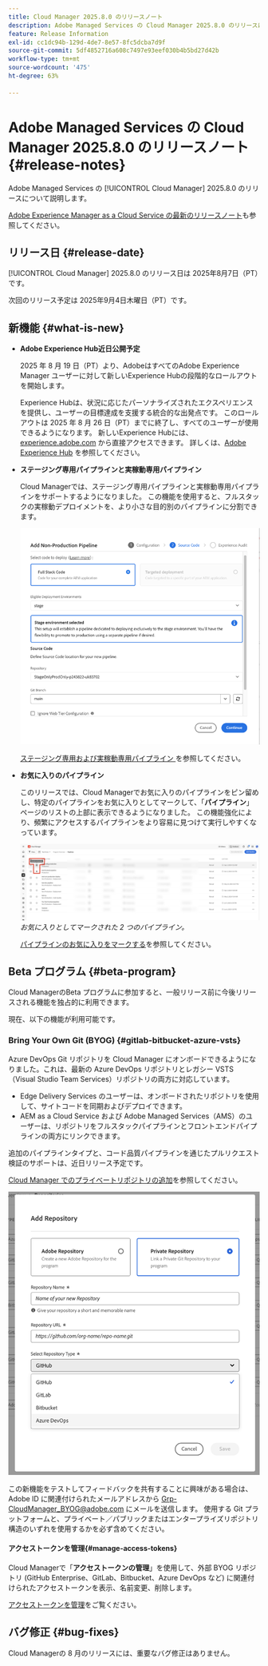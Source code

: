 ```yaml
---
title: Cloud Manager 2025.8.0 のリリースノート
description: Adobe Managed Services の Cloud Manager 2025.8.0 のリリースについて説明します。
feature: Release Information
exl-id: cc1dc94b-129d-4de7-8e57-8fc5dcba7d9f
source-git-commit: 5df4852716a608c7497e93eef030b4b5bd27d42b
workflow-type: tm+mt
source-wordcount: '475'
ht-degree: 63%

---
```


# Adobe Managed Services の Cloud Manager 2025.8.0 のリリースノート {#release-notes}

<!-- RELEASE WIKI  https://wiki.corp.adobe.com/display/DMSArchitecture/Cloud+Manager+2025.04.0+Release -->

Adobe Managed Services の [!UICONTROL Cloud Manager] 2025.8.0 のリリースについて説明します。

[Adobe Experience Manager as a Cloud Service の最新のリリースノート](https://experienceleague.adobe.com/ja/docs/experience-manager-cloud-service/content/release-notes/home)も参照してください。

## リリース日 {#release-date}

[!UICONTROL Cloud Manager] 2025.8.0 のリリース日は 2025年8月7日（PT）です。

<!-- There are no significant new features or bug fixes in the May Cloud Manager release. -->

次回のリリース予定は 2025年9月4日木曜日（PT）です。

<!-- SAVE FOR FUTURE POSSIBLE USE There are no significant new features or bug fixes in the May Cloud Manager release. -->


## 新機能 {#what-is-new}

* **Adobe Experience Hub近日公開予定**

  2025 年 8 月 19 日（PT）より、AdobeはすべてのAdobe Experience Manager ユーザーに対して新しいExperience Hubの段階的なロールアウトを開始します。

  Experience Hubは、状況に応じたパーソナライズされたエクスペリエンスを提供し、ユーザーの目標達成を支援する統合的な出発点です。 このロールアウトは 2025 年 8 月 26 日（PT）までに終了し、すべてのユーザーが使用できるようになります。 新しいExperience Hubには、[experience.adobe.com](https://experience.adobe.com/) から直接アクセスできます。 詳しくは、[Adobe Experience Hub](https://experienceleague.adobe.com/en/docs/experience-manager-65/content/experience-hub/experience-hub) を参照してください。

* **ステージング専用パイプラインと実稼動専用パイプライン**

  Cloud Managerでは、ステージング専用パイプラインと実稼動専用パイプラインをサポートするようになりました。 この機能を使用すると、フルスタックの実稼動デプロイメントを、より小さな目的別のパイプラインに分割できます。<!-- This feature went into GA from Private beta in the June 5, 2025 CM release -->

  ![ 「フルスタックコード」ラジオボタンと「ステージ環境」が選択された状態の「実稼動以外のパイプラインを追加」ダイアログボックス ](/help/release-notes/assets/add-non-production-pipeline.png)

  [ ステージング専用および実稼動専用パイプライン ](/help/using/stage-prod-only.md) を参照してください。

* **お気に入りのパイプライン**

  このリリースでは、Cloud Managerでお気に入りのパイプラインをピン留めし、特定のパイプラインをお気に入りとしてマークして、「**パイプライン**」ページのリストの上部に表示できるようになりました。 この機能強化により、頻繁にアクセスするパイプラインをより容易に見つけて実行しやすくなっています。<!-- CMGR-68293 -->

  ![お気に入りとしてマークされたパイプライン](/help/release-notes/assets/pipeline-favorites.png)*お気に入りとしてマークされた 2 つのパイプライン。*

  [パイプラインのお気に入りをマークする](/help/using/managing-pipelines.md#pipeline-favorites)を参照してください。


## Beta プログラム {#beta-program}

Cloud ManagerのBeta プログラムに参加すると、一般リリース前に今後リリースされる機能を独占的に利用できます。

現在、以下の機能が利用可能です。


### Bring Your Own Git (BYOG) {#gitlab-bitbucket-azure-vsts}

<!-- BOTH CS & AMS -->

Azure DevOps Git リポジトリを Cloud Manager にオンボードできるようになりました。これは、最新の Azure DevOps リポジトリとレガシー VSTS（Visual Studio Team Services）リポジトリの両方に対応しています。

* Edge Delivery Services のユーザーは、オンボードされたリポジトリを使用して、サイトコードを同期およびデプロイできます。
* AEM as a Cloud Service および Adobe Managed Services（AMS）のユーザーは、リポジトリをフルスタックパイプラインとフロントエンドパイプラインの両方にリンクできます。

追加のパイプラインタイプと、コード品質パイプラインを通じたプルリクエスト検証のサポートは、近日リリース予定です。

[Cloud Manager でのプライベートリポジトリの追加](/help/managing-code/external-repositories.md)を参照してください。

![リポジトリを追加ダイアログボックス](/help/release-notes/assets/azure-repo.png)

この新機能をテストしてフィードバックを共有することに興味がある場合は、Adobe ID に関連付けられたメールアドレスから [Grp-CloudManager_BYOG@adobe.com](mailto:grp-cloudmanager_byog@adobe.com) にメールを送信します。 使用する Git プラットフォームと、プライベート／パブリックまたはエンタープライズリポジトリ構造のいずれを使用するかを必ず含めてください。

#### アクセストークンを管理{#manage-access-tokens}

Cloud Managerで「**アクセストークンの管理**」を使用して、外部 BYOG リポジトリ (GitHub Enterprise、GitLab、Bitbucket、Azure DevOps など) に関連付けられたアクセストークンを表示、名前変更、削除します。

[アクセストークンを管理](/help/managing-code/manage-access-tokens.md)をご覧ください。

<!-- If you are interested in testing this new feature and sharing your feedback, send an email to [Grp-CloudManager_BYOG@adobe.com](mailto:grp-cloudmanager_byog@adobe.com) from your email address associated with your Adobe ID. -->

## バグ修正 {#bug-fixes}

Cloud Managerの 8 月のリリースには、重要なバグ修正はありません。

<!--
Known Issues {#known-issues}

* A -->

